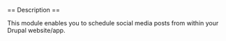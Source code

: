 == Description ==

This module enables you to schedule social media posts from within your Drupal website/app.
